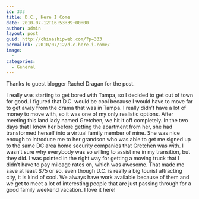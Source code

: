 ```yaml
---
id: 333
title: D.C., Here I Come
date: 2010-07-12T16:53:39+00:00
author: admin
layout: post
guid: http://chinashipweb.com/?p=333
permalink: /2010/07/12/d-c-here-i-come/
image:
  - 
categories:
  - General
---
```

Thanks to guest blogger Rachel Dragan for the post.

I really was starting to get bored with Tampa, so I decided to get out of town for good. I figured that D.C. would be cool because I would have to move far to get away from the drama that was in Tampa. I really didn&#8217;t have a lot of money to move with, so it was one of my only realistic options. After meeting this land lady named Gretchen, we hit it off completely. In the two days that I knew her before getting the apartment from her, she had transformed herself into a virtual family member of mine. She was nice enough to introduce me to her grandson who was able to get me signed up to the same DC area home security companies that Gretchen was with. I wasn&#8217;t sure why everybody was so willing to assist me in my transition, but they did. I was pointed in the right way for getting a moving truck that I didn&#8217;t have to pay mileage rates on, which was awesome. That made me save at least $75 or so. even though D.C. is really a big tourist attracting city, it is kind of cool. We always have work available because of them and we get to meet a lot of interesting people that are just passing through for a good family weekend vacation. I love it here!